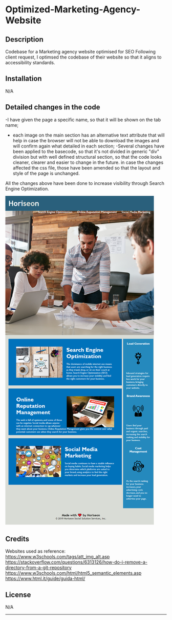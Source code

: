 # Optimized-Marketing-Agency-Website

## Description

Codebase for a Marketing agency website  optimised for SEO
Following client request, I optimsed the codebase of their website so that it aligns to accessibility standards.


## Installation

N/A

## Detailed changes in the code

-I have given the page a specific name, so that it will be shown on the tab name;
- each image on the main section has an alternative text attribute that will help in case the browser will not be able to download the images and will confirm again what detailed in each section;
-Several changes have been applied to the basecode, so that it's not divided in generic "div" division but with well defined structural section, so that the code looks cleaner, clearer and easier to change in the future. in case the changes affected the css file, those have been amended so that the layout and style of the page is unchanged.

All the changes above have been done to increase visibility through Search Engine Optimization.


![alt text](starter/assets/images/_C__Users_salva_Desktop_bootcamp_week1_04-code-refactor-lesson_Optimized-Marketing-Agency-Website_starter_index.html.png)

## Credits

Websites used as reference:
https://www.w3schools.com/tags/att_img_alt.asp
https://stackoverflow.com/questions/6313126/how-do-i-remove-a-directory-from-a-git-repository
https://www.w3schools.com/html/html5_semantic_elements.asp
https://www.html.it/guide/guida-html/


## License

N/A

---
